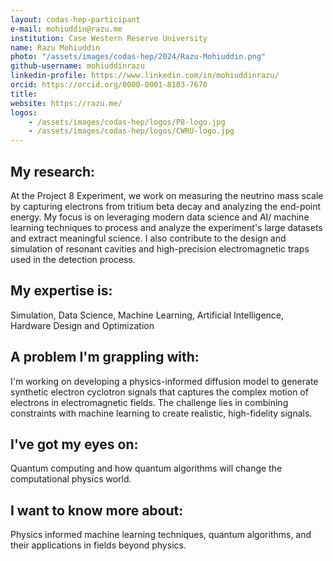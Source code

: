 ```yaml
---
layout: codas-hep-participant
e-mail: mohiuddin@razu.me
institution: Case Western Reserve University
name: Razu Mohiuddin
photo: "/assets/images/codas-hep/2024/Razu-Mohiuddin.png"
github-username: mohiuddinrazu
linkedin-profile: https://www.linkedin.com/in/mohiuddinrazu/
orcid: https://orcid.org/0000-0001-8103-7670
title:
website: https://razu.me/
logos:
    - /assets/images/codas-hep/logos/P8-logo.jpg
    - /assets/images/codas-hep/logos/CWRU-logo.jpg
---
```


## My research:
At the Project 8 Experiment, we work on measuring the neutrino mass scale by capturing electrons from tritium beta decay and analyzing the end-point energy. My focus is on leveraging modern data science and AI/ machine learning techniques to process and analyze the experiment's large datasets and extract meaningful science. I also contribute to the design and simulation of resonant cavities and high-precision electromagnetic traps used in the detection process.

## My expertise is:
Simulation, Data Science, Machine Learning, Artificial Intelligence, Hardware Design and Optimization

## A problem I'm grappling with:
I'm working on developing a physics-informed diffusion model to generate synthetic electron cyclotron signals that captures the complex motion of electrons in electromagnetic fields. The challenge lies in combining constraints with machine learning to create realistic, high-fidelity signals.

## I've got my eyes on:
Quantum computing and how quantum algorithms will change the computational physics world.

## I want to know more about:
Physics informed machine learning techniques, quantum algorithms, and their applications in fields beyond physics.
